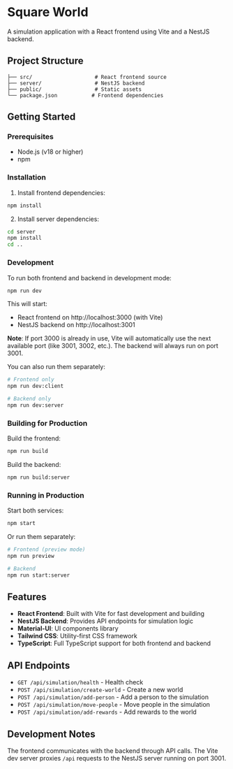 # Square World

A simulation application with a React frontend using Vite and a NestJS backend.

## Project Structure

```
├── src/                    # React frontend source
├── server/                 # NestJS backend
├── public/                 # Static assets
└── package.json           # Frontend dependencies
```

## Getting Started

### Prerequisites
- Node.js (v18 or higher)
- npm

### Installation

1. Install frontend dependencies:
```bash
npm install
```

2. Install server dependencies:
```bash
cd server
npm install
cd ..
```

### Development

To run both frontend and backend in development mode:

```bash
npm run dev
```

This will start:
- React frontend on http://localhost:3000 (with Vite)
- NestJS backend on http://localhost:3001

**Note**: If port 3000 is already in use, Vite will automatically use the next available port (like 3001, 3002, etc.). The backend will always run on port 3001.

You can also run them separately:

```bash
# Frontend only
npm run dev:client

# Backend only
npm run dev:server
```

### Building for Production

Build the frontend:
```bash
npm run build
```

Build the backend:
```bash
npm run build:server
```

### Running in Production

Start both services:
```bash
npm start
```

Or run them separately:
```bash
# Frontend (preview mode)
npm run preview

# Backend
npm run start:server
```

## Features

- **React Frontend**: Built with Vite for fast development and building
- **NestJS Backend**: Provides API endpoints for simulation logic
- **Material-UI**: UI components library
- **Tailwind CSS**: Utility-first CSS framework
- **TypeScript**: Full TypeScript support for both frontend and backend

## API Endpoints

- `GET /api/simulation/health` - Health check
- `POST /api/simulation/create-world` - Create a new world
- `POST /api/simulation/add-person` - Add a person to the simulation
- `POST /api/simulation/move-people` - Move people in the simulation
- `POST /api/simulation/add-rewards` - Add rewards to the world

## Development Notes

The frontend communicates with the backend through API calls. The Vite dev server proxies `/api` requests to the NestJS server running on port 3001.
